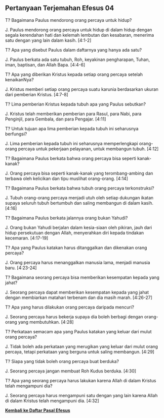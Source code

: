 ﻿## Pertanyaan Terjemahan Efesus 04 ##

T? Bagaimana Paulus mendorong orang percaya untuk hidup?

J. Paulus mendorong orang percaya untuk hidup di dalam hidup dengan segala kerendahan hati dan kelemah lembutan dan kesabaran, menerima satu dengan yang lain dalam kasih. [4:1-2]

T? Apa yang disebut Paulus dalam daftarnya yang hanya ada satu?

J. Paulus berkata ada satu tubuh, Roh, keyakinan pengharapan, Tuhan, iman, baptisan, dan Allah Bapa. [4:4-6]

T? Apa yang diberikan Kristus kepada setiap orang percaya setelah kenaikanNya?

J. Kristus memberi setiap orang percaya suatu karunia berdasarkan ukuran dari pemberian Kristus. [4:7-8]

T? Lima pemberian Kristus kepada tubuh apa yang Paulus sebutkan?

J. Kristus telah memberikan pemberian para Rasul, para Nabi, para Penginjil, para Gembala, dan para Pengajar. [4:11]

T? Untuk tujuan apa lima pemberian kepada tubuh ini seharusnya berfungsi?

J. Lima pemberian kepada tubuh ini seharusnya memperlengkapi orang-orang percaya untuk pekerjaan pelayanan, untuk membangun tubuh. [4:12]

T? Bagaimana Paulus berkata bahwa orang percaya bisa seperti kanak-kanak?

J. Orang percaya bisa seperti kanak-kanak yang terombang-ambing dan terbawa oleh kelicikan dan tipu muslihat orang-orang. [4:14]

T? Bagaimana Paulus berkata bahwa tubuh orang percaya terkonstruksi?

J. Tubuh orang-orang percaya menjadi utuh oleh setiap dukungan ikatan supaya seluruh tubuh bertumbuh dan saling membangun di dalam kasih. [4:16]

T? Bagaimana Paulus berkata jalannya orang bukan Yahudi?

J. Orang bukan Yahudi berjalan dalam kesia-siaan oleh pikiran, jauh dari hidup persekutuan dengan Allah, menyerahkan diri kepada tindakan kecemaran. [4:17-19]

T? Apa yang Paulus katakan harus ditanggalkan dan dikenakan orang percaya?

J. Orang percaya harus menanggalkan manusia lama, menjadi manusia baru. [4:23-24]

T? Bagaimana seorang percaya bisa memberikan kesempatan kepada yang jahat?

J. Seorang percaya dapat memberikan kesempatan kepada yang jahat dengan membiarkan matahari terbenam dan dia masih marah. [4:26-27]

T? Apa yang harus dilakukan orang percaya daripada mencuri?

J. Seorang percaya harus bekerja supaya dia boleh berbagi dengan orang-orang yang membutuhkan. [4:28]

T? Perkataan semacam apa yang Paulus katakan yang keluar dari mulut orang percaya?

J. Tidak boleh ada perkataan yang merugikan yang keluar dari mulut orang percaya, tetapi perkataan yang berguna untuk saling membangun. [4:29]

T? Siapa yang tidak boleh orang percaya buat berduka?

J. Seorang percaya jangan membuat Roh Kudus berduka. [4:30]

T? Apa yang seorang percaya harus lakukan karena Allah di dalam Kristus telah mengampuni dia?

J. Seorang percaya harus mengampuni satu dengan yang lain karena Allah di dalam Kristus telah mengampuni dia. [4:32]

__[Kembali ke Daftar Pasal Efesus](./)__

